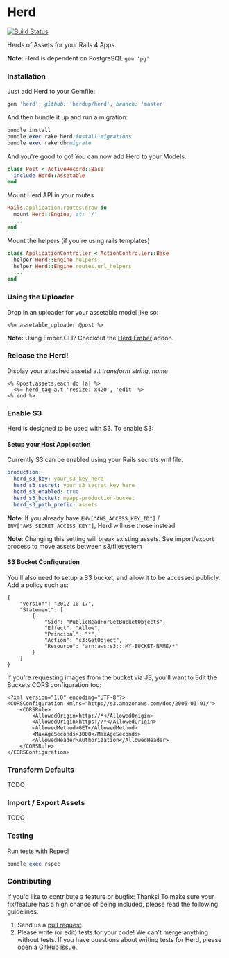 # Herd

[![Build Status](https://circleci.com/gh/herdup/herd.svg?style=shield&circle-token=9b150d27bd4c1ed7dc84e57623f021ef2edf2e99)](https://circleci.com/gh/herdup/herd)

Herds of Assets for your Rails 4 Apps.

**Note:** Herd is dependent on PostgreSQL `gem 'pg'`

### Installation

Just add Herd to your Gemfile:

```ruby
gem 'herd', github: 'herdup/herd', branch: 'master'
```

And then bundle it up and run a migration:

```ruby
bundle install
bundle exec rake herd:install:migrations
bundle exec rake db:migrate
```

And you're good to go!  You can now add Herd to your Models.

```ruby
class Post < ActiveRecord::Base
  include Herd::Assetable
end
```

Mount Herd API in your routes

```ruby
Rails.application.routes.draw do
  mount Herd::Engine, at: '/'
  ...
end
```

Mount the helpers (if you're using rails templates)

```ruby
class ApplicationController < ActionController::Base
  helper Herd::Engine.helpers
  helper Herd::Engine.routes.url_helpers
  ...
end
```

### Using the Uploader

Drop in an uploader for your assetable model like so:

```erb
<%= assetable_uploader @post %>
```

**Note:** Using Ember CLI?  Checkout the [Herd Ember](https://github.com/herdup/herd-ember) addon.

### Release the Herd!

Display your attached assets! a.t *transform string*, *name*

```erb
<% @post.assets.each do |a| %>
  <%= herd_tag a.t 'resize: x420', 'edit' %>
<% end %>
```

### Enable S3

Herd is designed to be used with S3.  To enable S3:

#### Setup your Host Application

Currently S3 can be enabled using your Rails secrets.yml file. 

```yml
production:
  herd_s3_key: your_s3_key_here
  herd_s3_secret: your_s3_secret_key_here
  herd_s3_enabled: true
  herd_s3_bucket: myapp-production-bucket
  herd_s3_path_prefix: assets 
```

**Note**: If you already have `ENV["AWS_ACCESS_KEY_ID"]` / `ENV["AWS_SECRET_ACCESS_KEY"]`, Herd will use those instead.

**Note**: Changing this setting will break existing assets. See import/export process to move assets between s3/filesystem

#### S3 Bucket Configuration

You'll also need to setup a S3 bucket, and allow it to be accessed publicly. Add a policy such as:

```
{
    "Version": "2012-10-17",
    "Statement": [
        {
            "Sid": "PublicReadForGetBucketObjects",
            "Effect": "Allow",
            "Principal": "*",
            "Action": "s3:GetObject",
            "Resource": "arn:aws:s3:::MY-BUCKET-NAME/*"
        }
    ]
}
```

If you're requesting images from the bucket via JS, you'll want to Edit the Buckets CORS configuration too:

```
<?xml version="1.0" encoding="UTF-8"?>
<CORSConfiguration xmlns="http://s3.amazonaws.com/doc/2006-03-01/">
    <CORSRule>
        <AllowedOrigin>http://*</AllowedOrigin>
        <AllowedOrigin>https://*</AllowedOrigin>
        <AllowedMethod>GET</AllowedMethod>
        <MaxAgeSeconds>3000</MaxAgeSeconds>
        <AllowedHeader>Authorization</AllowedHeader>
    </CORSRule>
</CORSConfiguration>
```

### Transform Defaults

TODO

### Import / Export Assets

TODO

### Testing
Run tests with Rspec!

```ruby
bundle exec rspec
```

### Contributing

If you'd like to contribute a feature or bugfix: Thanks! To make sure your
fix/feature has a high chance of being included, please read the following
guidelines:

1. Send us a [pull request](https://github.com/herdupio/herd/compare/).
2. Please write (or edit) tests for your code!  We can't merge anything without tests. If you have questions
   about writing tests for Herd, please open a
   [GitHub issue](https://github.com/herdupio/herd/issues/new).
